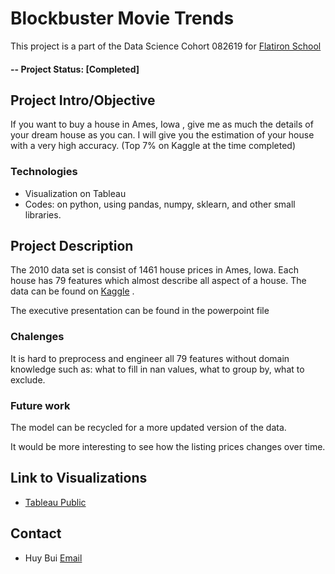 # Blockbuster Movie Trends
This project is a part of the Data Science Cohort 082619 for [Flatiron School](http://flatironschool.com)

#### -- Project Status: [Completed]

## Project Intro/Objective

If you want to buy a house in Ames, Iowa , give me as much the details of your dream house as you can. I will give you the estimation of your house with a very high accuracy. (Top 7% on Kaggle at the time completed) 

### Technologies
* Visualization on Tableau
* Codes: on python, using pandas, numpy, sklearn, and other small libraries.

## Project Description
The 2010 data set is consist of 1461  house prices in Ames, Iowa. Each house has 79 features which almost describe all aspect of a house. The data can be found on [Kaggle](https://www.kaggle.com/c/house-prices-advanced-regression-techniques/data) .

The executive presentation can be found in the powerpoint file

### Chalenges
It is hard to preprocess and engineer all 79 features without domain knowledge such as: what to fill in nan values, what to group by, what to exclude. 

### Future work
The model can be recycled for a more updated version of the data. 

It would be more interesting to see how the listing prices changes over time. 

## Link to Visualizations
* [Tableau Public](https://public.tableau.com/profile/huy.bui#!/vizhome/HousePricesRegression/Story1?publish=yes)

## Contact
* Huy Bui [Email](williamhuybui@gmail.com)
